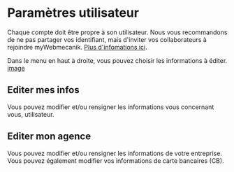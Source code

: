# Paramètres utilisateur

Chaque compte doit être propre à son utilisateur. Nous vous recommandons de ne pas partager vos identifiant, mais d'inviter vos collaborateurs à rejoindre myWebmecanik. [Plus d'infomations ici](invite-collaborator.md).

Dans le menu en haut à droite, vous pouvez choisir les informations à éditer.
[image](assets/settings.png)

## Editer mes infos ##

Vous pouvez modifier et/ou rensigner les informations vous concernant vous, utilisateur.

## Editer mon agence ##

Vous pouvez modifier et/ou rensigner les informations de votre entreprise.
Vous pouvez également modifier vos informations de carte bancaires (CB).
